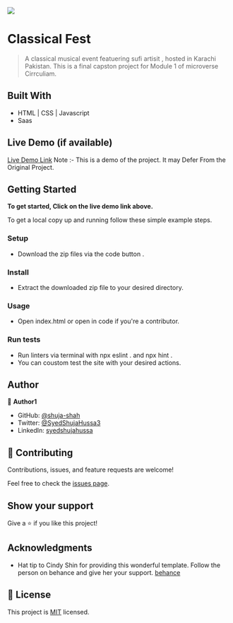 ![](https://img.shields.io/badge/Microverse-blueviolet)

# Classical Fest

> A classical musical event featuering sufi artisit , hosted in Karachi Pakistan. This is a final capston project for Module 1 of microverse Cirrculiam.


## Built With

- HTML | CSS | Javascript
- Saas


## Live Demo (if available)

[Live Demo Link](https://shuja-shah.github.io/Festival.github.io/)
Note :- This is a demo of the project. It may Defer From the Original Project.

## Getting Started

**To get started, Click on the live demo link above.**



To get a local copy up and running follow these simple example steps.


### Setup
- Download the zip files via the code button .

### Install
- Extract the downloaded zip file to your desired directory.

### Usage
- Open index.html or open in code if you're a contributor.

### Run tests
- Run linters via terminal with npx eslint . and npx hint .
- You can coustom test the site with your desired actions.

## Author

👤 **Author1**

- GitHub: [@shuja-shah](https://github.com/shuja-shah)
- Twitter: [@SyedShujaHussa3](https://twitter.com/SyedShujaHussa3)
- LinkedIn: [syedshujahussa](https://linkedin.com/in/syedshujahussa)

## 🤝 Contributing

Contributions, issues, and feature requests are welcome!

Feel free to check the [issues page](../../issues/).

## Show your support

Give a ⭐️ if you like this project!

## Acknowledgments

- Hat tip to Cindy Shin for providing this wonderful template. 
Follow the person on behance and give her your support. [behance](https://www.behance.net/gallery/29845175/CC-Global-Summit-2015)


## 📝 License

This project is [MIT](./MIT.md) licensed.
